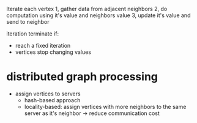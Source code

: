Iterate each vertex
1, gather data from adjacent neighbors
2, do computation using it's value and neighbors value
3, update it's value and send to neighbor

iteration terminate if:
- reach a fixed iteration
- vertices stop changing values

# distributed graph processing
- assign vertices to servers
  - hash-based approach
  - locality-based: assign vertices with more neighbors to the same server as it's neighbor -> reduce communication cost
